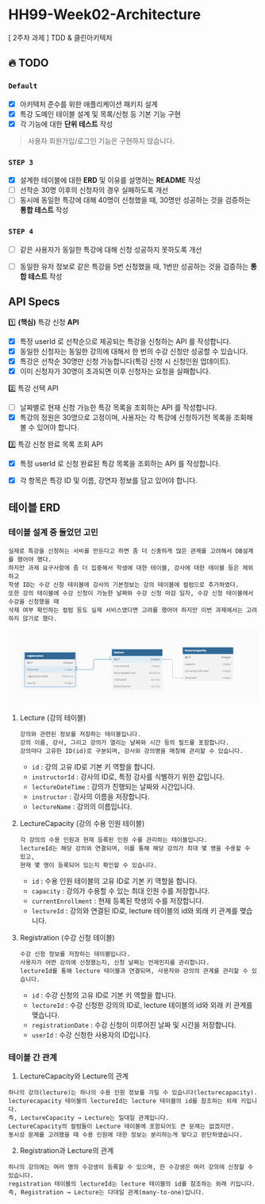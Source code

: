 # HH99-Week02-Architecture
[ 2주차 과제 ] TDD & 클린아키텍처

## 🔥 TODO
### **`Default`**
  - [X] 아키텍처 준수를 위한 애플리케이션 패키지 설계
  - [X] 특강 도메인 테이블 설계 및 목록/신청 등 기본 기능 구현
  - [X] 각 기능에 대한 **단위 테스트** 작성
  > 사용자 회원가입/로그인 기능은 구현하지 않습니다.
### **`STEP 3`**
  - [X] 설계한 테이블에 대한 **ERD** 및 이유를 설명하는 **README** 작성
  - [ ] 선착순 30명 이후의 신청자의 경우 실패하도록 개선
  - [ ] 동시에 동일한 특강에 대해 40명이 신청했을 때, 30명만 성공하는 것을 검증하는 **통합 테스트** 작성
### **`STEP 4`**
  - [ ] 같은 사용자가 동일한 특강에 대해 신청 성공하지 못하도록 개선
  - [ ] 동일한 유저 정보로 같은 특강을 5번 신청했을 때, 1번만 성공하는 것을 검증하는 **통합 테스트** 작성
 

## API Specs
1️⃣ **(핵심)** 특강 신청 **API**

- [X] 특정 userId 로 선착순으로 제공되는 특강을 신청하는 API 를 작성합니다.
- [X] 동일한 신청자는 동일한 강의에 대해서 한 번의 수강 신청만 성공할 수 있습니다.
- [X] 특강은 선착순 30명만 신청 가능합니다(특강 신청 시 신청인원 업데이트).
- [X] 이미 신청자가 30명이 초과되면 이후 신청자는 요청을 실패합니다.

2️⃣ 특강 선택 API

- [ ] 날짜별로 현재 신청 가능한 특강 목록을 조회하는 API 를 작성합니다.
- [X] 특강의 정원은 30명으로 고정이며, 사용자는 각 특강에 신청하기전 목록을 조회해볼 수 있어야 합니다.

3️⃣ 특강 신청 완료 목록 조회 API

- [X] 특정 userId 로 신청 완료된 특강 목록을 조회하는 API 를 작성합니다.
- [X] 각 항목은 특강 ID 및 이름, 강연자 정보를 담고 있어야 합니다.


## 테이블 **ERD**
### 테이블 설계 중 들었던 고민
```
실제로 특강을 신청하는 서비를 만든다고 하면 좀 더 신중하게 많은 관계를 고려해서 DB설계를 했어야 했다.
하지만 과제 요구사항에 좀 더 집중해서 학생에 대한 테이블, 강사에 대한 테이블 등은 제외하고
학생 ID는 수강 신청 테이블에 강사의 기본정보는 강의 테이블에 컬럼으로 추가하였다.
또한 강의 테이블에 수강 신청이 가능한 날짜와 수강 신청 마감 일자, 수강 신청 테이블에서 수강을 신청했을 때
삭제 여부 확인하는 컬럼 등도 실제 서비스였다면 고려를 했어야 하지만 이번 과제에서는 고려하지 않기로 했다.
```
![img.png](img.png)
1. Lecture (강의 테이블)
    ```
   강의와 관련된 정보를 저장하는 테이블입니다.
    강의 이름, 강사, 그리고 강의가 열리는 날짜와 시간 등의 필드를 포함합니다.
    강의마다 고유한 ID(id)로 구분되며, 강사와 강의명을 매칭해 관리할 수 있습니다.
    ```
   - `id` : 강의 고유 ID로 기본 키 역할을 합니다.
   - `instructorId` : 강사의 ID로, 특정 강사를 식별하기 위한 값입니다.
   - `lectureDateTime` : 강의가 진행되는 날짜와 시간입니다.
   - `instructor` : 강사의 이름을 저장합니다.
   - `lectureName` : 강의의 이름입니다.


2. LectureCapacity (강의 수용 인원 테이블)
    ```
   각 강의의 수용 인원과 현재 등록된 인원 수를 관리하는 테이블입니다. 
   lectureId는 해당 강의와 연결되며, 이를 통해 해당 강의가 최대 몇 명을 수용할 수 있고, 
   현재 몇 명이 등록되어 있는지 확인할 수 있습니다.
    ```
   - `id` : 수용 인원 테이블의 고유 ID로 기본 키 역할을 합니다.
   - `capacity` : 강의가 수용할 수 있는 최대 인원 수를 저장합니다.
   - `currentEnrollment` : 현재 등록된 학생의 수를 저장합니다.
   - `lectureId` : 강의와 연결된 ID로, lecture 테이블의 id와 외래 키 관계를 맺습니다. 
 

3. Registration (수강 신청 테이블)
    ```
   수강 신청 정보를 저장하는 테이블입니다. 
   사용자가 어떤 강의에 신청했는지, 신청 날짜는 언제인지를 관리합니다. 
   lectureId를 통해 lecture 테이블과 연결되며, 사용자와 강의의 관계를 관리할 수 있습니다.
   ```
   - `id` : 수강 신청의 고유 ID로 기본 키 역할을 합니다.
   - `lectureId` : 수강 신청한 강의의 ID로, lecture 테이블의 id와 외래 키 관계를 맺습니다.
   - `registrationDate` : 수강 신청이 이루어진 날짜 및 시간을 저장합니다.
   - `userId` : 수강 신청한 사용자의 ID입니다.


### 테이블 간 관계
1. LectureCapacity와 Lecture의 관계

```
하나의 강의(lecture)는 하나의 수용 인원 정보를 가질 수 있습니다(lecturecapacity).
lecturecapacity 테이블의 lectureId는 lecture 테이블의 id를 참조하는 외래 키입니다.
즉, LectureCapacity → Lecture는 일대일 관계입니다.
LectureCapacity의 컬럼들이 Lecture 테이블에 포함되어도 큰 문제는 없겠지만.
동시성 문제를 고려했을 때 수용 인원에 대한 정보는 분리하는게 맞다고 판단하였습니다.
```

2. Registration과 Lecture의 관계
```
하나의 강의에는 여러 명의 수강생이 등록할 수 있으며, 한 수강생은 여러 강의에 신청할 수 있습니다.
registration 테이블의 lectureId는 lecture 테이블의 id를 참조하는 외래 키입니다.
즉, Registration → Lecture는 다대일 관계(many-to-one)입니다.
```
